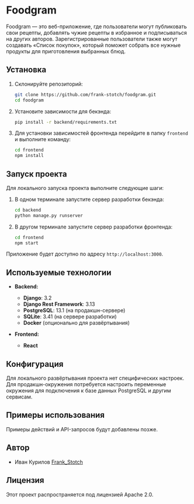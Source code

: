 # Foodgram

Foodgram — это веб-приложение, где пользователи могут публиковать свои рецепты, добавлять чужие рецепты в избранное и подписываться на других авторов. Зарегистрированные пользователи также могут создавать «Список покупок», который поможет собрать все нужные продукты для приготовления выбранных блюд.

## Установка

1. Склонируйте репозиторий:

    ```bash
    git clone https://github.com/frank-stotch/foodgram.git
    cd foodgram
    ```

2. Установите зависимости для бекэнда:

    ```bash
    pip install -r backend/requirements.txt
    ```

3. Для установки зависимостей фронтенда перейдите в папку `frontend` и выполните команду:

    ```bash
    cd frontend
    npm install
    ```

## Запуск проекта

Для локального запуска проекта выполните следующие шаги:

1. В одном терминале запустите сервер разработки бекэнда:

    ```bash
    cd backend
    python manage.py runserver
    ```

2. В другом терминале запустите сервер разработки фронтенда:

    ```bash
    cd frontend
    npm start
    ```

Приложение будет доступно по адресу `http://localhost:3000`.

## Используемые технологии

- **Backend:**
  - **Django**: 3.2
  - **Django Rest Framework**: 3.13
  - **PostgreSQL**: 13.1 (на продакшн-сервере)
  - **SQLite**: 3.41 (на сервере разработки)
  - **Docker** (опционально для развёртывания)

- **Frontend:**
  - **React**

## Конфигурация

Для локального развёртывания проекта нет специфических настроек. Для продакшн-окружения потребуется настроить переменные окружения для подключения к базе данных PostgreSQL и другим сервисам.

## Примеры использования

Примеры действий и API-запросов будут добавлены позже.

## Автор

* Иван Курилов [Frank_Stotch](https://github.com/frank-stotch)

## Лицензия

Этот проект распространяется под лицензией Apache 2.0.
